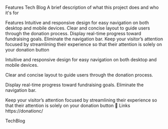 Features
Tech Blog A brief description of what this project does and who it's for

Features Intuitive and responsive design for easy navigation on both desktop and mobile devices. Clear and concise layout to guide users through the donation process. Display real-time progress toward fundraising goals. Eliminate the navigation bar. Keep your visitor’s attention focused by streamlining their experience so that their attention is solely on your donation button

Intuitive and responsive design for easy navigation on both desktop and mobile devices.

Clear and concise layout to guide users through the donation process.

Display real-time progress toward fundraising goals.
Eliminate the navigation bar. 

Keep your visitor’s attention focused by streamlining their experience so that their attention is solely on your donation button
🔗 Links
https://donationc/

TechBlog